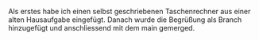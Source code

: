 Als erstes habe ich einen selbst geschriebenen Taschenrechner aus einer alten Hausaufgabe eingefügt.
Danach wurde die Begrüßung als Branch hinzugefügt und
anschliessend mit dem main gemerged.